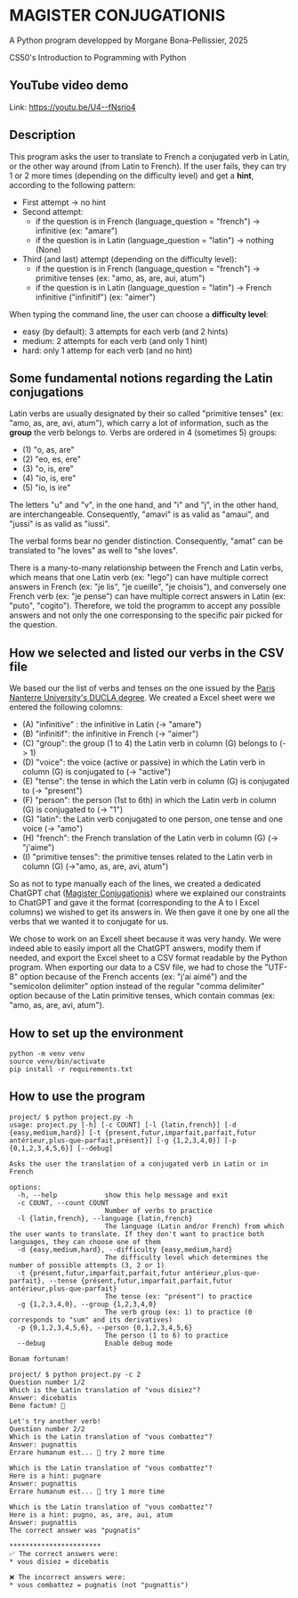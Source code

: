 # MAGISTER CONJUGATIONIS
A Python program developped by Morgane Bona-Pellissier, 2025

CS50's Introduction to Pogramming with Python

## YouTube video demo
Link: https://youtu.be/U4--fNsrio4

## Description
This program asks the user to translate to French a conjugated verb in Latin, or the other way around (from Latin to French). If the user fails, they can try 1 or 2 more times (depending on the difficulty level) and get a **hint**, according to the following pattern:
* First attempt -> no hint
* Second attempt:
    - if the question is in French (language_question = "french") -> infinitive (ex: "amare")
    - if the question is in Latin (language_question = "latin") -> nothing (None)
* Third (and last) attempt (depending on the difficulty level):
    - if the question is in French (language_question = "french") -> primitive tenses (ex: "amo, as, are, aui, atum")
    - if the question is in Latin (language_question = "latin") -> French infinitive ("infinitif") (ex: "aimer")

When typing the command line, the user can choose a **difficulty level**:
* easy (by default): 3 attempts for each verb (and 2 hints)
* medium: 2 attempts for each verb (and only 1 hint)
* hard: only 1 attemp for each verb (and no hint)


## Some fundamental notions regarding the Latin conjugations
Latin verbs are usually designated by their so called "primitive tenses" (ex: "amo, as, are, avi, atum"), which carry a lot of information, such as the **group** the verb belongs to.
Verbs are ordered in 4 (sometimes 5) groups:
- (1) "o, as, are"
- (2) "eo, es, ere"
- (3) "o, is, ere"
- (4) "io, is, ere"
- (5) "io, is ire"

The letters "u" and "v", in the one hand, and "i" and "j", in the other hand, are interchangeable. Consequently, "amavi" is as valid as "amaui", and "jussi" is as valid as "iussi".

The verbal forms bear no gender distinction. Consequently, "amat" can be translated to "he loves" as well to "she loves".

There is a many-to-many relationship between the French and Latin verbs, which means that one Latin verb (ex: "lego") can have multiple correct answers in French (ex: "je lis", "je cueille", "je choisis"), and conversely one French verb (ex: "je pense") can have multiple correct answers in Latin (ex: "puto", "cogito"). Therefore, we told the programm to accept any possible answers and not only the one corresponsing to the specific pair picked for the question.

## How we selected and listed our verbs in the CSV file
We based our the list of verbs and tenses on the one issued by the [Paris Nanterre University's DUCLA degree](https://dep-lettresclassiques.parisnanterre.fr/latin-et-grec-pour-tous). We created a Excel sheet were we entered the following colomns:
- (A) "infinitive" : the infinitive in Latin (-> "amare")
- (B) "infinitif": the infinitive in French (-> "aimer")
- (C) "group": the group (1 to 4) the Latin verb in column (G) belongs to (-> 1)
- (D) "voice": the voice (active or passive) in which the Latin verb in column (G) is conjugated to (-> "active")
- (E) "tense": the tense in which the Latin verb in column (G) is conjugated to (-> "present")
- (F) "person": the person (1st to 6th) in which the Latin verb in column (G) is conjugated to (-> "1")
- (G) "latin": the Latin verb conjugated to one person, one tense and one voice (-> "amo")
- (H) "french": the French translation of the Latin verb in column (G) (-> "j'aime")
- (I) "primitive tenses": the primitive tenses related to the Latin verb in column (G) (->"amo, as, are, avi, atum")

So as not to type manually each of the lines, we created a dedicated ChatGPT chat ([Magister Conjugationis](https://chatgpt.com/g/g-67cdb50a34d88191b89a51e319d99ccb-magister-conjugationis/c/67ce0079-a49c-800a-bf79-7790aaff6157)) where we explained our constraints to ChatGPT and gave it the format (corresponding to the A to I Excel columns) we wished to get its answers in. We then gave it one by one all the verbs that we wanted it to conjugate for us.

We chose to work on an Excell sheet because it was very handy. We were indeed able to easily import all the ChatGPT answers, modify them if needed, and export the Excel sheet to a CSV format readable by the Python program. When exporting our data to a CSV file, we had to chose the "UTF-8" option because of the French accents (ex: "j'ai aimé") and the "semicolon delimiter" option instead of the regular "comma delimiter" option because of the Latin primitive tenses, which contain commas (ex: "amo, as, are, avi, atum").

## How to set up the environment
```
python -m venv venv
source venv/bin/activate
pip install -r requirements.txt
```

## How to use the program

```
project/ $ python project.py -h
usage: project.py [-h] [-c COUNT] [-l {latin,french}] [-d {easy,medium,hard}] [-t {present,futur,imparfait,parfait,futur antérieur,plus-que-parfait,présent}] [-g {1,2,3,4,0}] [-p {0,1,2,3,4,5,6}] [--debug]

Asks the user the translation of a conjugated verb in Latin or in French

options:
  -h, --help            show this help message and exit
  -c COUNT, --count COUNT
                        Number of verbs to practice
  -l {latin,french}, --language {latin,french}
                        The language (Latin and/or French) from which the user wants to translate. If they don't want to practice both languages, they can choose one of them
  -d {easy,medium,hard}, --difficulty {easy,medium,hard}
                        The difficulty level which determines the number of possible attempts (3, 2 or 1)
  -t {présent,futur,imparfait,parfait,futur antérieur,plus-que-parfait}, --tense {présent,futur,imparfait,parfait,futur antérieur,plus-que-parfait}
                        The tense (ex: "présent") to practice
  -g {1,2,3,4,0}, --group {1,2,3,4,0}
                        The verb group (ex: 1) to practice (0 corresponds to "sum" and its derivatives)
  -p {0,1,2,3,4,5,6}, --person {0,1,2,3,4,5,6}
                        The person (1 to 6) to practice
  --debug               Enable debug mode

Bonam fortunam!
```

```
project/ $ python project.py -c 2
Question number 1/2
Which is the Latin translation of "vous disiez"?
Answer: dicebatis
Bene factum! 🎉

Let's try another verb!
Question number 2/2
Which is the Latin translation of "vous combattez"?
Answer: pugnattis
Errare humanum est... 🤷 try 2 more time

Which is the Latin translation of "vous combattez"?
Here is a hint: pugnare
Answer: pugnattis
Errare humanum est... 🤷 try 1 more time

Which is the Latin translation of "vous combattez"?
Here is a hint: pugno, as, are, aui, atum
Answer: pugnattis
The correct answer was "pugnatis"

***********************
✅ The correct answers were:
* vous disiez = dicebatis

❌ The incorrect answers were:
* vous combattez = pugnatis (not "pugnattis")
```

